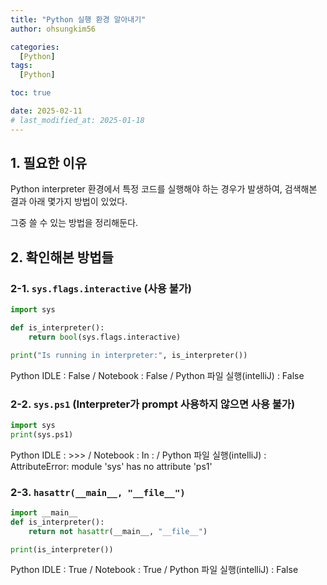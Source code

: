 ```yaml
---
title: "Python 실행 환경 알아내기"
author: ohsungkim56

categories:
  [Python]
tags:
  [Python]

toc: true

date: 2025-02-11
# last_modified_at: 2025-01-18
---
```


## 1. 필요한 이유

Python interpreter 환경에서 특정 코드를 실행해야 하는 경우가 발생하여, 검색해본 결과 아래 몇가지 방법이 있었다.

그중 쓸 수 있는 방법을 정리해둔다.

## 2. 확인해본 방법들

### 2-1. ```sys.flags.interactive``` (**사용 불가**)

```Python
import sys

def is_interpreter():
    return bool(sys.flags.interactive)

print("Is running in interpreter:", is_interpreter())
```

Python IDLE : False / Notebook : False / Python 파일 실행(intelliJ) : False

### 2-2. ```sys.ps1``` (**Interpreter가 prompt 사용하지 않으면 사용 불가**)

```python
import sys
print(sys.ps1)
```
Python IDLE : >>> / Notebook : In :  / Python 파일 실행(intelliJ) : AttributeError: module 'sys' has no attribute 'ps1'

### 2-3. `hasattr(__main__, "__file__")`

```python
import __main__
def is_interpreter():
    return not hasattr(__main__, "__file__")

print(is_interpreter())
```

Python IDLE : True / Notebook : True  / Python 파일 실행(intelliJ) : False
